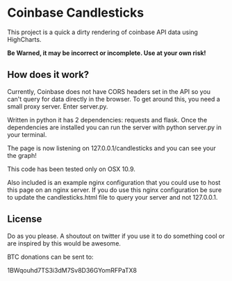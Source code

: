 Coinbase Candlesticks
===

This project is a quick a dirty rendering of coinbase API data using HighCharts.

**Be Warned, it may be incorrect or incomplete. Use at your own risk!**

How does it work?
----

Currently, Coinbase does not have CORS headers set in the API so you can't query for data directly in the browser. To get around this, you need a small proxy server. Enter server.py.

Written in python it has 2 dependencies: requests and flask. Once the dependencies are installed you can run the server with python server.py in your terminal.

The page is now listening on 127.0.0.1/candlesticks and you can see your the graph!

This code has been tested only on OSX 10.9.

Also included is an example nginx configuration that you could use to host this page on an nginx server. If you do use this nginx configuration be sure to update the candlesticks.html file to query your server and not 127.0.0.1.

License
---

Do as you please. A shoutout on twitter if you use it to do something cool or are inspired by this would be awesome.

BTC donations can be sent to:

1BWqouhd7TS3i3dM7Sv8D36GYomRFPaTX8
